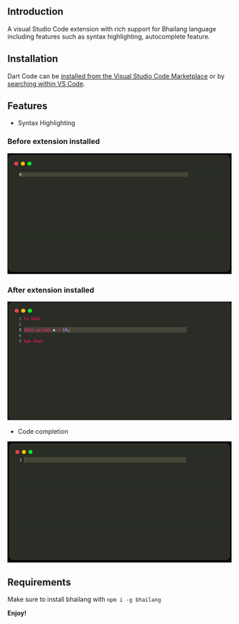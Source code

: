 ## Introduction
A visual Studio Code extension with rich support for Bhailang language including features such as syntax highlighting, autocomplete feature.

## Installation
Dart Code can be [installed from the Visual Studio Code Marketplace](https://marketplace.visualstudio.com/items?itemName=) or by [searching within VS Code](https://code.visualstudio.com/docs/editor/extension-gallery#_search-for-an-extension).

## Features

- Syntax Highlighting

### Before extension installed

<img src=https://github.com/8Bit1Byte/vscode-bhailang/blob/main/assets/syntaxhighlight.gif>

### After extension installed

<img src=https://github.com/8Bit1Byte/vscode-bhailang/blob/main/assets/afterextension.jpg>


- Code completion
<img src=https://github.com/8Bit1Byte/vscode-bhailang/blob/main/assets/autocomplete.gif>


## Requirements

Make sure to install bhailang with `npm i -g bhailang` 

**Enjoy!**
